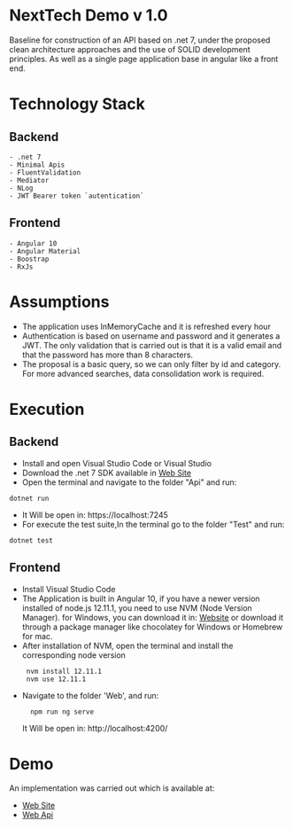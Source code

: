 # NextTech Demo v 1.0

Baseline for construction of an API based on .net 7, under the proposed clean architecture approaches and the use of SOLID development principles.
As well as a single page application base in angular like a front end.

# Technology Stack
## Backend
    - .net 7
    - Minimal Apis
    - FluentValidation
    - Mediator
    - NLog
    - JWT Bearer token `autentication`
## Frontend
    - Angular 10
    - Angular Material
    - Boostrap
    - RxJs
# Assumptions
- The application uses InMemoryCache and it is refreshed every hour
- Authentication is based on username and password and it generates a JWT.
  The only validation that is carried out is that it is a valid email and
  that the password has more than 8 characters.
- The proposal is a basic query, so we can only filter by id and category. For more advanced searches, data consolidation work is required.
# Execution
## Backend
   - Install and open Visual Studio Code or Visual Studio
   - Download the .net 7 SDK available in [Web Site](https://dotnet.microsoft.com/es-es/download/dotnet/7.0)
   - Open the terminal and navigate to the folder "Api" and run:
```properties
dotnet run
```
   - It Will be open in: https://localhost:7245
   - For execute the test suite,In the terminal go to the folder "Test" and run:
```properties
dotnet test
``` 
 ## Frontend
 -   Install Visual Studio Code
 -   The Application is built in Angular 10, if you have a newer version installed of node.js 12.11.1, you need to use NVM (Node Version Manager). for Windows, you can download it in: [Website](https://github.com/coreybutler/nvm-windows#installation--upgrades) or download it through a package manager like chocolatey for Windows or Homebrew for mac.
 - After installation of NVM, open the terminal and install the corresponding node version
      ```properties
       nvm install 12.11.1
       nvm use 12.11.1
    ```
 - Navigate to the folder 'Web', and run:
	```properties
	  npm run ng serve
	``` 
      It Will be open in: http://localhost:4200/ 
# Demo
An implementation was carried out which is available at:
- [Web Site](https://wonderful-wave-0f1681e1e.4.azurestaticapps.net/)
- [Web Api](https://nextech-demo-api.azurewebsites.net/swagger)
